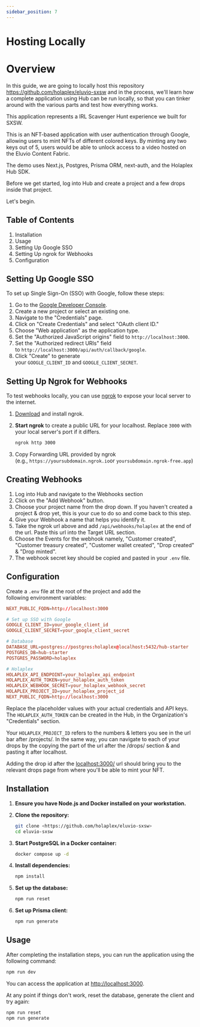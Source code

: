 ```yaml
---
sidebar_position: 7
---
```


# Hosting Locally

# Overview

In this guide, we are going to locally host this repository [](https://github.com/holaplex/eluvio-sxsw)<https://github.com/holaplex/eluvio-sxsw> and in the process, we'll learn how a complete application using Hub can be run locally, so that you can tinker around with the various parts and test how everything works.

This application represents a IRL Scavenger Hunt experience we built for SXSW.

This is an NFT-based application with user authentication through Google, allowing users to mint NFTs of different colored keys. By minting any two keys out of 5, users would be able to unlock access to a video hosted on the Eluvio Content Fabric.

The demo uses Next.js, Postgres, Prisma ORM, next-auth, and the Holaplex Hub SDK.

Before we get started, log into Hub and create a project and a few drops inside that project.

Let's begin.

## Table of Contents

1.  Installation
2.  Usage
3.  Setting Up Google SSO
4.  Setting Up ngrok for Webhooks
5.  Configuration

## Setting Up Google SSO

To set up Single Sign-On (SSO) with Google, follow these steps:

1.  Go to the [Google Developer Console](https://console.developers.google.com/).
2.  Create a new project or select an existing one.
3.  Navigate to the "Credentials" page.
4.  Click on "Create Credentials" and select "OAuth client ID."
5.  Choose "Web application" as the application type.
6.  Set the "Authorized JavaScript origins" field to `http://localhost:3000`.
7.  Set the "Authorized redirect URIs" field to `http://localhost:3000/api/auth/callback/google`.
8.  Click "Create" to generate your `GOOGLE_CLIENT_ID` and `GOOGLE_CLIENT_SECRET`.

## Setting Up Ngrok for Webhooks

To test webhooks locally, you can use [ngrok](https://ngrok.com/) to expose your local server to the internet.

1.  [Download](https://ngrok.com/download) and install ngrok.

2.  **Start ngrok** to create a public URL for your localhost. Replace `3000` with your local server's port if it differs.

    ```bash
    ngrok http 3000

    ```

3.  Copy Forwarding URL provided by ngrok (e.g., `https://yoursubdomain.ngrok.io`or `yoursubdomain.ngrok-free.app`)

## Creating Webhooks

1.  Log into Hub and navigate to the Webhooks section
2.  Click on the "Add Webhook" button.
3.  Choose your project name from the drop down. If you haven't created a project & drop yet, this is your cue to do so and come back to this step.
4.  Give your Webhook a name that helps you identify it.
5.  Take the ngrok url above and add `/api/webhooks/holaplex` at the end of the url. Paste this url into the Target URL section.
6.  Choose the Events for the webhook namely, "Customer created", "Customer treasury created", "Customer wallet created", "Drop created" & "Drop minted".
7.  The webhook secret key should be copied and pasted in your `.env` file.

## Configuration

Create a `.env` file at the root of the project and add the following environment variables:

```toml
NEXT_PUBLIC_FQDN=http://localhost:3000

# Set up SSO with Google
GOOGLE_CLIENT_ID=your_google_client_id
GOOGLE_CLIENT_SECRET=your_google_client_secret

# Database
DATABASE_URL=postgres://postgres:holaplex@localhost:5432/hub-starter
POSTGRES_DB=hub-starter
POSTGRES_PASSWORD=holaplex

# Holaplex
HOLAPLEX_API_ENDPOINT=your_holaplex_api_endpoint
HOLAPLEX_AUTH_TOKEN=your_holaplex_auth_token
HOLAPLEX_WEBHOOK_SECRET=your_holaplex_webhook_secret
HOLAPLEX_PROJECT_ID=your_holaplex_project_id
NEXT_PUBLIC_FQDN=http://localhost:3000
```

Replace the placeholder values with your actual credentials and API keys. The `HOLAPLEX_AUTH_TOKEN` can be created in the Hub, in the Organization's "Credentials" section.

Your `HOLAPLEX_PROJECT_ID` refers to the numbers & letters you see in the url bar after /projects/.
In the same way, you can navigate to each of your drops by the copying the part of the url after the /drops/ section & and pasting it after localhost.

Adding the drop id after the [localhost:3000/](http://localhost:3000/) url should bring you to the relevant drops page from where you'll be able to mint your NFT.

## Installation

1.  **Ensure you have Node.js and Docker installed on your workstation.**

2.  **Clone the repository:**

    ```bash
    git clone <https://github.com/holaplex/eluvio-sxsw>
    cd eluvio-sxsw
    ```

3.  **Start PostgreSQL in a Docker container:**

    ```bash
    docker compose up -d
    ```

4.  **Install dependencies:**

    ```bash
    npm install
    ```

5.  **Set up the database:**

    ```bash
    npm run reset
    ```

6.  **Set up Prisma client:**

    ```bash
    npm run generate
    ```

## Usage

After completing the installation steps, you can run the application using the following command:

```bash
npm run dev
```

You can access the application at [](http://localhost:3000/)<http://localhost:3000>.

At any point if things don't work, reset the database, generate the client and try again:

```bash
npm run reset
npm run generate
```
